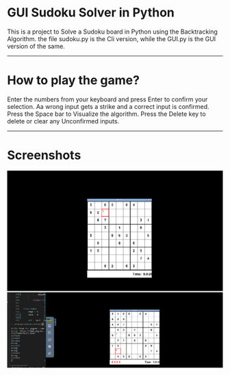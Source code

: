 # GUI Sudoku Solver in Python

This is a project to Solve a Sudoku board in Python using the Backtracking Algorithm. the file sudoku.py is the Cli version, while the GUI.py is the GUI version of the same.

---

# How to play the game?

Enter the numbers from your keyboard and press Enter to confirm your selection. Aa wrong input gets a strike and a correct input is confirmed. Press the Space bar to Visualize the algorithm. Press the Delete key to delete or clear any Unconfirmed inputs.

---
# Screenshots
![sc](./images/image1.png)
![sc](./images/image2.png)
